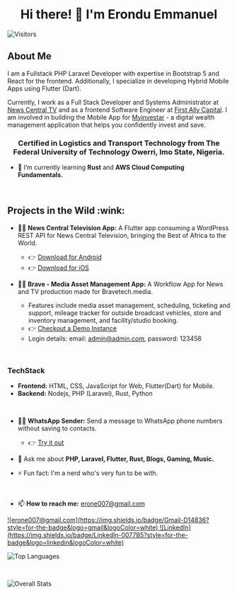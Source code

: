 <h1 align="center">Hi there! 👋 I'm Erondu Emmanuel</h1>

![Visitors](https://visitor-badge.laobi.icu/badge?page_id=neodavids.neodavids)

<h2>About Me</h2>

I am a Fullstack PHP Laravel Developer with expertise in Bootstrap 5 and React for the frontend. Additionally, I specialize in developing Hybrid Mobile Apps using Flutter (Dart).

Currently, I work as a Full Stack Developer and Systems Administrator at [News Central TV](https://newscentral.africa) and as a frontend Software Engineer at [First Ally Capital](https://first-allyasset.com). I am involved in building the Mobile App for [Myinvestar](https://myinvestar.ng) - a digital wealth management application that helps you confidently invest and save.

<h3 align="center">Certified in Logistics and Transport Technology from The Federal University of Technology Owerri, Imo State, Nigeria.</h3>

- 🌱 I’m currently learning **Rust** and **AWS Cloud Computing Fundamentals.**

<br>

<h2>Projects in the Wild :wink:</h2>

- 👨‍💻 **News Central Television App:** A Flutter app consuming a WordPress REST API for News Central Television, bringing the Best of Africa to the World.
  - 👉 [Download for Android](https://play.google.com/store/apps/details?id=app.newscentral.africa&hl=gl&gl=US)
  - 👉 [Download for iOS](https://apps.apple.com/us/app/news-central-tv-africa/id1544073979)

- 👨‍💻 **Brave - Media Asset Management App:** A Workflow App for News and TV production made for Bravetech.media.
  - Features include media asset management, scheduling, ticketing and support, mileage tracker for outside broadcast vehicles, store and inventory management, and facility/studio booking.
  - 👉 [Checkout a Demo Instance](http://154.113.177.237:7080)
  - Login details: email: admin@admin.com, password: 123456

<br>

<h3>TechStack</h3>

- **Frontend:** 
HTML, CSS, JavaScript for Web, Flutter(Dart) for Mobile. 
- **Backend:** 
Nodejs, PHP (Laravel), Rust, Python

<br>

- 👨‍💻 **WhatsApp Sender:** Send a message to WhatsApp phone numbers without saving to contacts.
  - 👉 [Try it out](https://qodestone.dev/whatsapp-sender)

- 💬 Ask me about **PHP, Laravel, Flutter, Rust, Blogs, Gaming, Music.**

- ⚡ Fun fact: I'm a nerd who's very fun to be with.

<br>

- 📫 **How to reach me:** [erone007@gmail.com](mailto:erone007@gmail.com)

<a href="mailto:erone007@gmail.com"> 
  ![erone007@gmail.com](https://img.shields.io/badge/Gmail-D14836?style=for-the-badge&logo=gmail&logoColor=white)
</a> 
<a href="https://linkedin.com/in/nuel0">  
  ![LinkedIn](https://img.shields.io/badge/LinkedIn-0077B5?style=for-the-badge&logo=linkedin&logoColor=white)
</a>

<br>

![Top Languages](https://github-readme-stats.vercel.app/api/top-langs/?username=theerondu&layout=compact)

<br>

![Overall Stats](https://github-readme-stats.vercel.app/api?username=theerondu&count_private=true&show_icons=true&hide=contribs)

<!-- BLOG-POST-LIST:START -->
<!-- BLOG-POST-LIST:END -->

